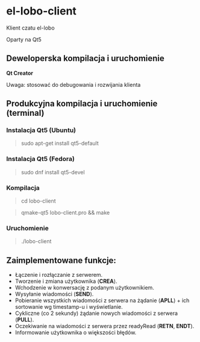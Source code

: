 # el-lobo-client

Klient czatu el-lobo

Oparty na Qt5

## Deweloperska kompilacja i uruchomienie

**Qt Creator**

Uwaga: stosować do debugowania i rozwijania klienta

## Produkcyjna kompilacja i uruchomienie (terminal)

### Instalacja Qt5 (Ubuntu)
> sudo apt-get install qt5-default

### Instalacja Qt5 (Fedora)
> sudo dnf install qt5-devel

### Kompilacja
> cd lobo-client

> qmake-qt5 lobo-client.pro && make

### Uruchomienie
> ./lobo-client

## Zaimplementowane funkcje:
* Łączenie i rozłączanie z serwerem.
* Tworzenie i zmiana użytkownika (**CREA**).
* Wchodzenie w konwersację z podanym użytkownikiem.
* Wysyłanie wiadomości (**SEND**).
* Pobieranie wszystkich wiadomości z serwera na żądanie (**APLL**) + ich sortowanie wg timestamp-u i wyświetlanie.
* Cykliczne (co 2 sekundy) żądanie nowych wiadomości z serwera (**PULL**).
* Oczekiwanie na wiadomości z serwera przez readyRead (**RETN**, **ENDT**).
* Informowanie użytkownika o większości błędów.
